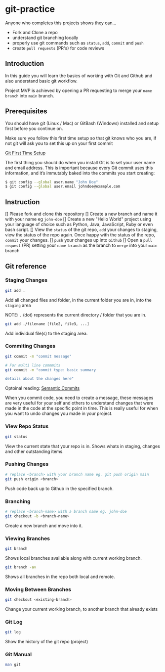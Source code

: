 # git-practice

Anyone who completes this projects shows they can...

- Fork and Clone a repo
- understand git branching locally
- properly use git commands such as `status`, `add`, `commit` and `push`
- create `pull requests` (PR's) for code reviews

## Introduction

In this guide you will learn the basics of working with Git and Github and
also understand basic git workflow.

Project MVP is achieved by opening a PR requesting to merge your `name branch`
into `main` branch.

## Prerequisites

You should have git (Linux / Mac) or GitBash (Windows) installed and setup first
before you continue on.

Make sure you follow this first time setup so that git knows who you are, if not
git will ask you to set this up on your first commit

[Git First Time Setup](https://git-scm.com/book/en/v2/Getting-Started-First-Time-Git-Setup)

The first thing you should do when you install Git is to set your user name and email address. This is important because every Git commit uses this information, and it’s immutably baked into the commits you start creating:

```bash
$ git config --global user.name "John Doe"
$ git config --global user.email johndoe@example.com
```

## Instruction

[] Please fork and clone this repository
[] Create a new branch and name it with your name eg `john-doe`
[] Create a new "Hello World" project using your language of choice such as
Python, Java, JavaScript, Ruby or even bash script.
[] View the `status` of the git repo, `add` your changes to staging, view the status
of the repo again. Once happy with the status of the repo, `commit` your changes.
[] `push` your changes up into `Github`
[] Open a `pull request` (PR) setting your `name branch` as the branch to `merge`
into your `main` branch

## Git reference

### Staging Changes

```bash
git add .
```
Add all changed files and folder, in the current folder you are in, into the 
`staging` area

NOTE: `.` (dot) represents the current directory / folder that you are in.

```bash
git add ./filename [file2, file3, ...]
```
Add individual file(s) to the staging area.

### Commiting Changes

```bash
git commit -m "commit message"

# For multi line commmits
git commit -m "commit type: basic summary

details about the changes here"
```

Optoinal reading: [Semantic Commits](https://gist.github.com/joshbuchea/6f47e86d2510bce28f8e7f42ae84c716)

When you commit code, you need to create a message, these messages are very 
useful for your self and others to understand changes that were made in the code
at the specific point in time. This is really useful for when you want to 
undo changes you made in your project.

### View Repo Status

```bash
git status
```
View the current state that your repo is in. Shows whats in staging, changes and
other outstanding items.

### Pushing Changes

```bash
# replace <branch> with your branch name eg. git push origin main
git push origin <branch>
```
Push code back up to Github in the specified branch.

### Branching

```bash
# replace <branch-name> with a branch name eg. john-doe
git checkout -b <branch-name>
```
Create a new branch and move into it.

### Viewing Branches

```bash
git branch
```
Shows local branches available along with current working branch.

```bash
git branch -av
```
Shows all branches in the repo both local and remote.

### Moving Between Branches

```bash
git checkout <existing-branch>
```
Change your current working branch, to another branch that already exists

### Git Log

```bash
git log
```
Show the history of the git repo (project)

### Git Manual

```bash
man git
```
